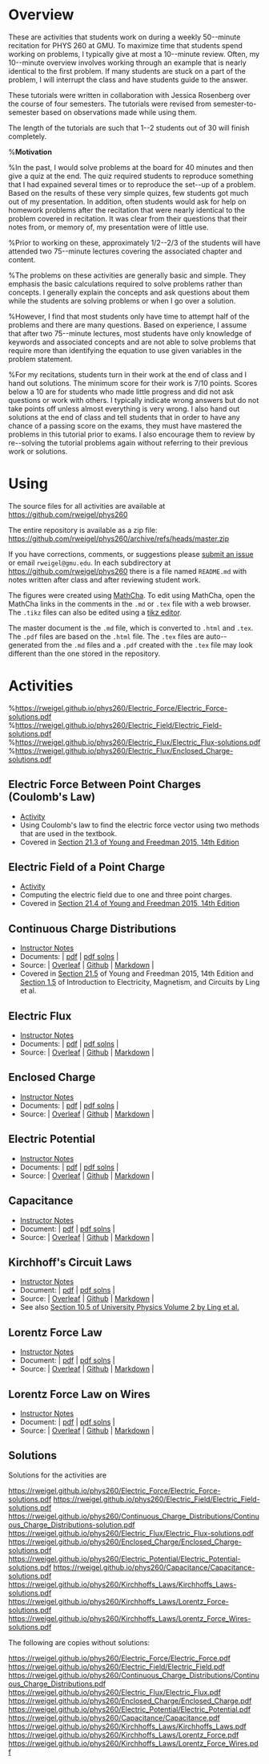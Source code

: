 # Overview

These are activities that students work on during a weekly 50--minute recitation for PHYS 260 at GMU. To maximize time that students spend working on problems, I typically give at most a 10--minute review. Often, my 10--minute overview involves working through an example that is nearly identical to the first problem. If many students are stuck on a part of the problem, I will interrupt the class and have students guide to the answer.

These tutorials were written in collaboration with Jessica Rosenberg over the course of four semesters. The tutorials were revised from semester-to-semester based on observations made while using them.

The length of the tutorials are such that 1--2 students out of 30 will finish completely. 

%**Motivation**

%In the past, I would solve problems at the board for 40 minutes and then give a quiz at the end. The quiz required students to reproduce something that I had expained several times or to reproduce the set--up of a problem. Based on the results of these very simple quizes, few students got much out of my presentation. In addition, often students would ask for help on homework problems after the recitation that were nearly identical to the problem covered in recitation. It was clear from their questions that their notes from, or memory of, my presentation were of little use.

%Prior to working on these, approximately 1/2--2/3 of the students will have attended two 75--minute lectures covering the associated chapter and content.

%The problems on these activities are generally basic and simple. They emphasis the basic calculations required to solve problems rather than concepts. I generally explain the concepts and ask questions about them while the students are solving problems or when I go over a solution.

%However, I find that most students only have time to attempt half of the problems and there are many questions. Based on experience, I assume that after two 75--minute lectures, most students have only knowledge of keywords and associated concepts and are not able to solve problems that require more than identifying the equation to use given variables in the problem statement.

%For my recitations, students turn in their work at the end of class and I hand out solutions. The minimum score for their work is 7/10 points. Scores below a 10 are for students who made little progress and did not ask questions or work with others. I typically indicate wrong answers but do not take points off unless almost everything is very wrong. I also hand out solutions at the end of class and tell students that in order to have any chance of a passing score on the exams, they must have mastered the problems in this tutorial prior to exams. I also encourage them to review by re--solving the tutorial problems again without referring to their previous work or solutions.

# Using

The source files for all activities are available at https://github.com/rweigel/phys260

The entire repository is available as a zip file: https://github.com/rweigel/phys260/archive/refs/heads/master.zip

If you have corrections, comments, or suggestions please [submit an issue](https://github.com/rweigel/phys260/issues) or email `rweigel@gmu.edu`. In each subdirectory at https://github.com/rweigel/phys260 there is a file named `README.md` with notes written after class and after reviewing student work.

The figures were created using [MathCha](https://www.mathcha.io/). To edit using MathCha, open the MathCha links in the comments in the `.md` or `.tex` file with a web browser. The `.tikz` files can also be edited using a [tikz editor](https://www.google.com/search?q=tikz+editor).

The master document is the `.md` file, which is converted to `.html` and `.tex`. The `.pdf` files are based on the `.html` file. The `.tex` files are auto--generated from the `.md` files and a `.pdf` created with the `.tex` file may look different than the one stored in the repository.

# Activities

%https://rweigel.github.io/phys260/Electric_Force/Electric_Force-solutions.pdf
%https://rweigel.github.io/phys260/Electric_Field/Electric_Field-solutions.pdf
%https://rweigel.github.io/phys260/Electric_Flux/Electric_Flux-solutions.pdf
%https://rweigel.github.io/phys260/Electric_Flux/Enclosed_Charge-solutions.pdf

## Electric Force Between Point Charges (Coulomb's Law)

* [Activity](https://github.com/rweigel/phys260/tree/master/Electric_Force) 
* Using Coulomb's law to find the electric force vector using two methods that are used in the textbook.
* Covered in [Section 21.3 of Young and Freedman 2015, 14th Edition](https://drive.google.com/file/d/1JS_pBuNEwXdz9IzpSBFPJffgVacZmqN7/view?usp=sharing_remove_)

## Electric Field of a Point Charge

* [Activity](https://github.com/rweigel/phys260/tree/master/Electric_Field)
* Computing the electric field due to one and three point charges.
* Covered in [Section 21.4 of Young and Freedman 2015, 14th Edition](https://drive.google.com/file/d/1JS_pBuNEwXdz9IzpSBFPJffgVacZmqN7/view?usp=sharing_remove_)

## Continuous Charge Distributions


* [Instructor Notes](https://github.com/rweigel/phys260/tree/master/Continuous_Charge_Distributions/README.md) 
* Documents: | [pdf](Continuous_Charge_Distributions/Continuous_Charge_Distributions.pdf) | [pdf solns](Continuous_Charge_Distributions/Continuous_Charge_Distributions-solutions.pdf) |
* Source: | [Overleaf](https://www.overleaf.com/read/btssfxsjgyzr) | [Github](https://github.com/rweigel/phys260/tree/master/Continuous_Charge_Distributions) | [Markdown](Continuous_Charge_Distributions/Continuous_Charge_Distributions.md) | 
* Covered in [Section 21.5](https://drive.google.com/file/d/1JS_pBuNEwXdz9IzpSBFPJffgVacZmqN7/view?usp=sharing_remove_) of Young and Freedman 2015, 14th Edition and [Section 1.5](https://openpress.usask.ca/physics155/chapter/1-5-calculating-electric-fields-of-charge-distributions/) of Introduction to Electricity, Magnetism, and Circuits by Ling et al.

## Electric Flux

* [Instructor Notes](https://github.com/rweigel/phys260/tree/master/Electric_Flux/README.md) 
* Documents: | [pdf](Electric_Flux/Electric_Flux.pdf) | [pdf solns](Electric_Flux/Electric_Flux-solutions.pdf) |
* Source: | [Overleaf](https://www.overleaf.com/read/btssfxsjgyzr) | [Github](https://github.com/rweigel/phys260/tree/master/Electric_Flux) | [Markdown](Electric_Flux/Electric_Flux.md) | 

## Enclosed Charge

* [Instructor Notes](https://github.com/rweigel/phys260/tree/master/Enclosed_Charge/README.md) 
* Documents: | [pdf](Enclosed_Charge/Enclosed_Charge.pdf) | [pdf solns](Capacitance/Enclosed_Charge-solutions.pdf) |
* Source: | [Overleaf](https://www.overleaf.com/read/btssfxsjgyzr) | [Github](https://github.com/rweigel/phys260/tree/master/Enclosed_Charge) | [Markdown](Enclosed_Charge/Enclosed_Charge.md) | 

## Electric Potential

* [Instructor Notes](https://github.com/rweigel/phys260/tree/master/Electric_Potential/README.md) 
* Documents: | [pdf](Electric_Potential/Electric_Potential.pdf) | [pdf solns](Electric_Potential/Electric_Potential-solutions.pdf) |
* Source: | [Overleaf](https://www.overleaf.com/read/btssfxsjgyzr) | [Github](https://github.com/rweigel/phys260/tree/master/Electric_Potential) | [Markdown](Electric_Potential/Electric_Potential.md) | 

## Capacitance

* [Instructor Notes](https://github.com/rweigel/phys260/tree/master/Capacitance/README.md) 
* Document: | [pdf](Capacitance/Capacitance.pdf) | [pdf solns](Capacitance/Capacitance-solutions.pdf) |
* Source: | [Overleaf](https://www.overleaf.com/read/btssfxsjgyzr) | [Github](https://github.com/rweigel/phys260/tree/master/Capacitance) | [Markdown](Capacitance/Capacitance.md) |

## Kirchhoff's Circuit Laws

* [Instructor Notes](https://github.com/rweigel/phys260/tree/master/Kirchhoffs_Laws/README.md) 
* Document: | [pdf](Kirchhoffs_Laws/Kirchhoffs_Laws.pdf) | [pdf solns](Kirchhoffs_Laws/Kirchhoffs_Laws-solutions.pdf) |
* Source: | [Overleaf](https://www.overleaf.com/read/btssfxsjgyzr) | [Github](https://github.com/rweigel/phys260/tree/master/Kirchhoffs_Laws) | [Markdown](Kirchhoffs_Laws/Kirchhoffs_Laws.md) | 
* See also [Section 10.5 of University Physics Volume 2 by Ling et al.](https://pressbooks.online.ucf.edu/osuniversityphysics2/chapter/kirchhoffs-rules/)

## Lorentz Force Law

* [Instructor Notes](https://github.com/rweigel/phys260/tree/master/Lorentz_Force/README.md) 
* Document: | [pdf](Lorentz_Force/Lorentz_Force.pdf) | [pdf solns](Lorentz_Force/Lorentz_Force-solutions.pdf) |
* Source: | [Overleaf](https://www.overleaf.com/read/btssfxsjgyzr) | [Github](https://github.com/rweigel/phys260/tree/master/Lorentz_Force) | [Markdown](Lorentz_Force_Law/Lorentz_Force_Law.md) | 

## Lorentz Force Law on Wires

* [Instructor Notes](https://github.com/rweigel/phys260/tree/master/Lorentz_Force_Wires/README.md) 
* Document: | [pdf](Lorentz_Force_Wires/Lorentz_Force_Wires.pdf) | [pdf solns](Lorentz_Force_Wires/Lorentz_Force_Wires-solutions.pdf) |
* Source: | [Overleaf](https://www.overleaf.com/read/btssfxsjgyzr) | [Github](https://github.com/rweigel/phys260/tree/master/Lorentz_Force_Wires) | [Markdown](Lorentz_Force_Wires/Lorentz_Force_Wires.md) | 

## Solutions

Solutions for the activities are

https://rweigel.github.io/phys260/Electric_Force/Electric_Force-solutions.pdf
https://rweigel.github.io/phys260/Electric_Field/Electric_Field-solutions.pdf
https://rweigel.github.io/phys260/Continuous_Charge_Distributions/Continuous_Charge_Distributions-solution.pdf
https://rweigel.github.io/phys260/Electric_Flux/Electric_Flux-solutions.pdf
https://rweigel.github.io/phys260/Enclosed_Charge/Enclosed_Charge-solutions.pdf
https://rweigel.github.io/phys260/Electric_Potential/Electric_Potential-solutions.pdf
https://rweigel.github.io/phys260/Capacitance/Capacitance-solutions.pdf
https://rweigel.github.io/phys260/Kirchhoffs_Laws/Kirchhoffs_Laws-solutions.pdf
https://rweigel.github.io/phys260/Kirchhoffs_Laws/Lorentz_Force-solutions.pdf
https://rweigel.github.io/phys260/Kirchhoffs_Laws/Lorentz_Force_Wires-solutions.pdf

The following are copies without solutions:

https://rweigel.github.io/phys260/Electric_Force/Electric_Force.pdf
https://rweigel.github.io/phys260/Electric_Field/Electric_Field.pdf
https://rweigel.github.io/phys260/Continuous_Charge_Distributions/Continuous_Charge_Distributions.pdf
https://rweigel.github.io/phys260/Electric_Flux/Electric_Flux.pdf
https://rweigel.github.io/phys260/Enclosed_Charge/Enclosed_Charge.pdf
https://rweigel.github.io/phys260/Electric_Potential/Electric_Potential.pdf
https://rweigel.github.io/phys260/Capacitance/Capacitance.pdf
https://rweigel.github.io/phys260/Kirchhoffs_Laws/Kirchhoffs_Laws.pdf
https://rweigel.github.io/phys260/Kirchhoffs_Laws/Lorentz_Force.pdf
https://rweigel.github.io/phys260/Kirchhoffs_Laws/Lorentz_Force_Wires.pdf

